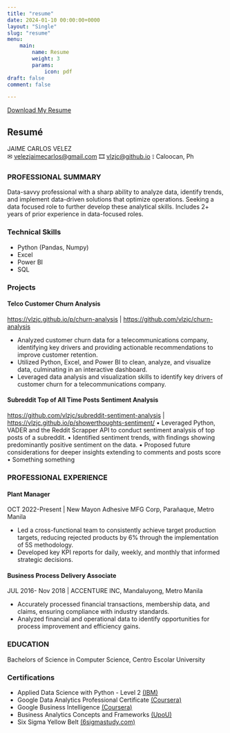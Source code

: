 ```yaml
---
title: "resume"
date: 2024-01-10 00:00:00+0000
layout: "Single"
slug: "resume"
menu:
    main:
        name: Resume
        weight: 3
        params: 
            icon: pdf
draft: false
comment: false

---
```

[Download My Resume](/file/resume.pdf)

## Resumé

JAIME CARLOS VELEZ </br>
✉︎ velezjaimecarlos@gmail.com 🎞 vlzjc@github.io ⟟ Caloocan, Ph

### PROFESSIONAL SUMMARY
Data-savvy professional with a sharp ability to analyze data, identify trends, and implement data-driven solutions that optimize operations. Seeking a data focused role to further develop these analytical skills. Includes 2+ years of prior experience in data-focused roles.

### Technical Skills
 
*   Python (Pandas, Numpy)
*   Excel
*   Power BI
*   SQL 

### Projects
#### Telco Customer Churn Analysis 
 https://vlzjc.github.io/p/churn-analysis | https://github.com/vlzjc/churn-analysis 
*   Analyzed customer churn data for a telecommunications company, identifying key drivers and providing actionable recommendations to improve customer retention.
*   Utilized Python, Excel, and Power BI to clean, analyze, and visualize data, culminating in an interactive dashboard.
*   Leveraged data analysis and visualization skills to identify key drivers of customer churn for a telecommunications company.
#### Subreddit Top of All Time Posts Sentiment Analysis
https://github.com/vlzjc/subreddit-sentiment-analysis | https://vlzjc.github.io/p/showerthoughts-sentiment/
•   Leveraged Python, VADER and the Reddit Scrapper API to conduct sentiment analysis of top posts of a subreddit.
•   Identified sentiment trends, with findings showing predominantly positive sentiment on the data.
•   Proposed future considerations for deeper insights extending to comments and posts score
•   Something something

### PROFESSIONAL EXPERIENCE
#### Plant Manager  
OCT 2022-Present  |  New Mayon Adhesive MFG Corp, Parañaque, Metro Manila
*   Led a cross-functional team to consistently achieve target production targets, reducing rejected products by 6% through the implementation of 5S methodology.
*   Developed key KPI reports for daily, weekly, and monthly that informed strategic decisions.
#### Business Process Delivery Associate
JUL 2016- Nov 2018  |  ACCENTURE INC, Mandaluyong, Metro Manila
*   Accurately processed financial transactions, membership data, and claims, ensuring compliance with industry standards.
*   Analyzed financial and operational data to identify opportunities for process improvement and efficiency gains.

### EDUCATION
Bachelors of Science in Computer Science, Centro Escolar University

### Certifications
* Applied Data Science with Python - Level 2 [(IBM)](https://www.credly.com/badges/b8625c9e-d194-43de-a5c5-2fbe4d8cdd92/)
* Google Data Analytics Professional Certificate [(Coursera)](https://www.credly.com/badges/fadb0054-37a4-4801-8ecf-bc1eecc2f885/)
* Google Business Intelligence [(Coursera)](https://www.credly.com/badges/44ad8cbb-6872-4f31-9778-5325a8667f3b/)
* Business Analytics Concepts and Frameworks [(UpoU)](https://model.upou.edu.ph/completers/bafbana_mar2024/)
* Six Sigma Yellow Belt [(6sigmastudy.com)](https://c46e136a583f7e334124-ac22991740ab4ff17e21daf2ed577041.ssl.cf1.rackcdn.com/Certificate/SixSigmaYellowBelt-JaimeCarlosVelez-887522.pdf)

